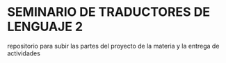 # SEMINARIO DE TRADUCTORES DE LENGUAJE 2
repositorio para subir las partes del proyecto de la materia y la entrega de actividades
